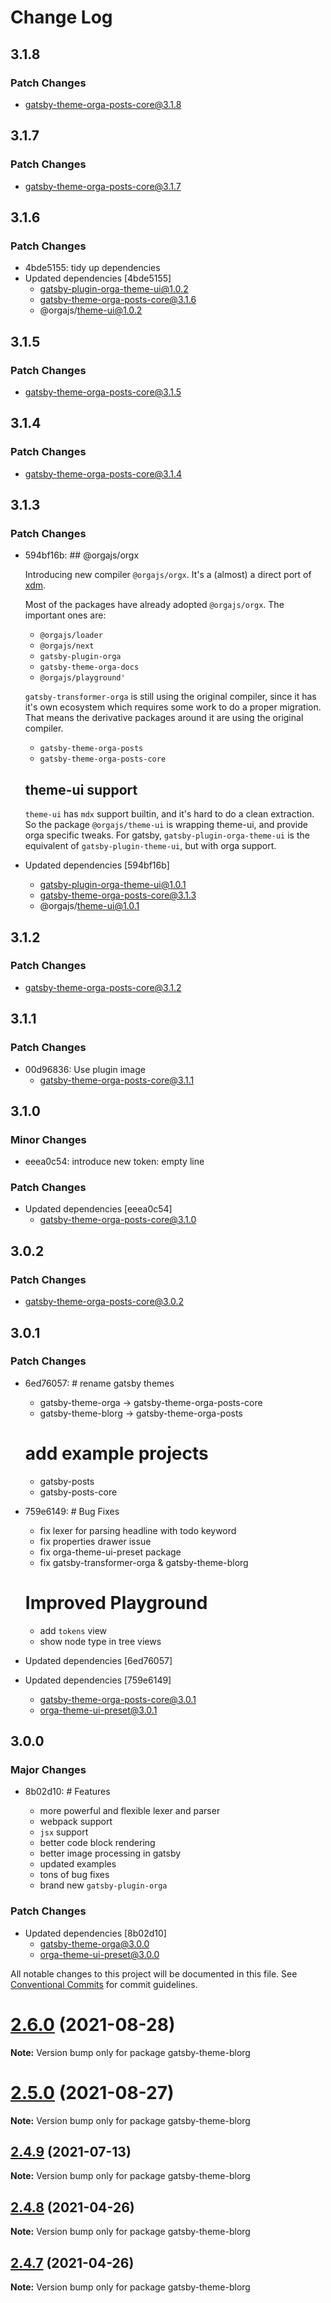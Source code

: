 # Change Log

## 3.1.8

### Patch Changes

- gatsby-theme-orga-posts-core@3.1.8

## 3.1.7

### Patch Changes

- gatsby-theme-orga-posts-core@3.1.7

## 3.1.6

### Patch Changes

- 4bde5155: tidy up dependencies
- Updated dependencies [4bde5155]
  - gatsby-plugin-orga-theme-ui@1.0.2
  - gatsby-theme-orga-posts-core@3.1.6
  - @orgajs/theme-ui@1.0.2

## 3.1.5

### Patch Changes

- gatsby-theme-orga-posts-core@3.1.5

## 3.1.4

### Patch Changes

- gatsby-theme-orga-posts-core@3.1.4

## 3.1.3

### Patch Changes

- 594bf16b: ## @orgajs/orgx

  Introducing new compiler `@orgajs/orgx`. It's a (almost) a direct port of [xdm](https://github.com/wooorm/xdm).

  Most of the packages have already adopted `@orgajs/orgx`. The important ones are:

  - `@orgajs/loader`
  - `@orgajs/next`
  - `gatsby-plugin-orga`
  - `gatsby-theme-orga-docs`
  - `@orgajs/playground'`

  `gatsby-transformer-orga` is still using the original compiler, since it has it's own ecosystem which requires some work to do a proper migration. That means the derivative packages around it are using the original compiler.

  - `gatsby-theme-orga-posts`
  - `gatsby-theme-orga-posts-core`

  ## theme-ui support

  `theme-ui` has `mdx` support builtin, and it's hard to do a clean extraction. So the package `@orgajs/theme-ui` is wrapping theme-ui, and provide orga specific tweaks. For gatsby, `gatsby-plugin-orga-theme-ui` is the equivalent of `gatsby-plugin-theme-ui`, but with orga support.

- Updated dependencies [594bf16b]
  - gatsby-plugin-orga-theme-ui@1.0.1
  - gatsby-theme-orga-posts-core@3.1.3
  - @orgajs/theme-ui@1.0.1

## 3.1.2

### Patch Changes

- gatsby-theme-orga-posts-core@3.1.2

## 3.1.1

### Patch Changes

- 00d96836: Use plugin image
  - gatsby-theme-orga-posts-core@3.1.1

## 3.1.0

### Minor Changes

- eeea0c54: introduce new token: empty line

### Patch Changes

- Updated dependencies [eeea0c54]
  - gatsby-theme-orga-posts-core@3.1.0

## 3.0.2

### Patch Changes

- gatsby-theme-orga-posts-core@3.0.2

## 3.0.1

### Patch Changes

- 6ed76057: # rename gatsby themes

  - gatsby-theme-orga -> gatsby-theme-orga-posts-core
  - gatsby-theme-blorg -> gatsby-theme-orga-posts

  # add example projects

  - gatsby-posts
  - gatsby-posts-core

- 759e6149: # Bug Fixes

  - fix lexer for parsing headline with todo keyword
  - fix properties drawer issue
  - fix orga-theme-ui-preset package
  - fix gatsby-transformer-orga & gatsby-theme-blorg

  # Improved Playground

  - add `tokens` view
  - show node type in tree views

- Updated dependencies [6ed76057]
- Updated dependencies [759e6149]
  - gatsby-theme-orga-posts-core@3.0.1
  - orga-theme-ui-preset@3.0.1

## 3.0.0

### Major Changes

- 8b02d10: # Features

  - more powerful and flexible lexer and parser
  - webpack support
  - `jsx` support
  - better code block rendering
  - better image processing in gatsby
  - updated examples
  - tons of bug fixes
  - brand new `gatsby-plugin-orga`

### Patch Changes

- Updated dependencies [8b02d10]
  - gatsby-theme-orga@3.0.0
  - orga-theme-ui-preset@3.0.0

All notable changes to this project will be documented in this file.
See [Conventional Commits](https://conventionalcommits.org) for commit guidelines.

# [2.6.0](https://github.com/orgapp/orgajs/compare/v2.5.0...v2.6.0) (2021-08-28)

**Note:** Version bump only for package gatsby-theme-blorg

# [2.5.0](https://github.com/orgapp/orgajs/compare/v2.4.9...v2.5.0) (2021-08-27)

**Note:** Version bump only for package gatsby-theme-blorg

## [2.4.9](https://github.com/orgapp/orgajs/compare/v2.4.8...v2.4.9) (2021-07-13)

**Note:** Version bump only for package gatsby-theme-blorg

## [2.4.8](https://github.com/orgapp/orgajs/compare/v2.4.7...v2.4.8) (2021-04-26)

**Note:** Version bump only for package gatsby-theme-blorg

## [2.4.7](https://github.com/orgapp/orgajs/compare/v2.4.6...v2.4.7) (2021-04-26)

**Note:** Version bump only for package gatsby-theme-blorg
